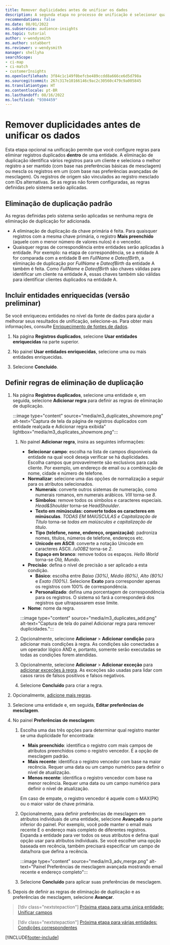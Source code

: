 ```yaml
---
title: Remover duplicidades antes de unificar os dados
description: A segunda etapa no processo de unificação é selecionar qual registro manter quando duplicidades forem encontradas.
recommendations: false
ms.date: 08/01/2022
ms.subservice: audience-insights
ms.topic: tutorial
author: v-wendysmith
ms.author: sstabbert
ms.reviewer: v-wendysmith
manager: shellyha
searchScope:
- ci-map
- ci-match
- customerInsights
ms.openlocfilehash: 3f84c1c149f0befcbe489ccdd8a666ce6d5d798a
ms.sourcegitcommit: 267c317e10166146c9ac2c30560c479c9a005845
ms.translationtype: HT
ms.contentlocale: pt-BR
ms.lasthandoff: 08/16/2022
ms.locfileid: "9304459"
---
```

# <a name="remove-duplicates-before-unifying-data"></a>Remover duplicidades antes de unificar os dados

Esta etapa opcional na unificação permite que você configure regras para eliminar registros duplicados **dentro** de uma entidade. A eliminação de duplicação identifica vários registros para um cliente e seleciona o melhor registro a ser mantido (com base nas preferências básicas de mesclagem) ou mescla os registros em um (com base nas preferências avançadas de mesclagem). Os registros de origem são vinculados ao registro mesclado com IDs alternativas. Se as regras não forem configuradas, as regras definidas pelo sistema serão aplicadas.

## <a name="default-deduplication"></a>Eliminação de duplicação padrão

As regras definidas pelo sistema serão aplicadas se nenhuma regra de eliminação de duplicação for adicionada.

- A eliminação de duplicação da chave primária é feita.
  Para quaisquer registros com a mesma chave primária, o registro **Mais preenchido** (aquele com o menor número de valores nulos) é o vencedor.
- Quaisquer regras de correspondência entre entidades serão aplicadas à entidade.
  Por exemplo: na etapa de correspondência, se a entidade A for comparada com a entidade B em *FullName* e *DateofBirth*, a eliminação de duplicação por *FullName* e *DateofBirth* da entidade A também é feita. Como *FullName* e *DateofBirth* são chaves válidas para identificar um cliente na entidade A, essas chaves também são válidas para identificar clientes duplicados na entidade A.

## <a name="include-enriched-entities-preview"></a>Incluir entidades enriquecidas (versão preliminar)

Se você enriqueceu entidades no nível da fonte de dados para ajudar a melhorar seus resultados de unificação, selecione-as. Para obter mais informações, consulte [Enriquecimento de fontes de dados](data-sources-enrichment.md).

1. Na página **Registros duplicados**, selecione **Usar entidades enriquecidas** na parte superior.

1. No painel **Usar entidades enriquecidas**, selecione uma ou mais entidades enriquecidas.

1. Selecione **Concluído**.

## <a name="define-deduplication-rules"></a>Definir regras de eliminação de duplicação

1. Na página **Registros duplicados**, selecione uma entidade e, em seguida, selecione **Adicionar regra** para definir as regras de eliminação de duplicação.

   :::image type="content" source="media/m3_duplicates_showmore.png" alt-text="Captura de tela da página de registros duplicados com entidade realçada e Adicionar regra exibida"  lightbox="media/m3_duplicates_showmore.png":::

   1. No painel **Adicionar regra**, insira as seguintes informações:
      - **Selecionar campo**: escolha na lista de campos disponíveis da entidade na qual você deseja verificar se há duplicidades. Escolha campos que provavelmente são exclusivos para cada cliente. Por exemplo, um endereço de email ou a combinação de nome, cidade e número de telefone.
      - **Normalizar**: selecione uma das opções de normalização a seguir para os atributos selecionados.
        - **Numerais**: converte outros sistemas de numeração, como numerais romanos, em numerais arábicos. *VIII* torna-se *8*.
        - **Símbolos**: remove todos os símbolos e caracteres especiais. *Head&Shoulder* torna-se *HeadShoulder*.
        - **Texto em minúsculas: converte todos os caracteres em minúsculas**. *TODAS EM MAIÚSCULAS e Capitalização de Título* torna-se *todas em maiúsculas e capitalização de título*.
        - **Tipo (telefone, nome, endereço, organização)**: padroniza nomes, títulos, números de telefone, endereços etc.
        - **Unicode em ASCII**: converte a notação Unicode em caracteres ASCII. */u00B2* torna-se *2*.
        - **Espaço em branco**: remove todos os espaços. *Hello   World* torna-se *Olá, Mundo*.
      - **Precisão**: defina o nível de precisão a ser aplicado a esta condição.
        - **Básico**: escolha entre *Baixo (30%)*, *Médio (60%)*, *Alto (80%)* e *Exato (100%)*. Selecione **Exato** para corresponder apenas os registros com 100% de correspondência.
        - **Personalizado**: defina uma porcentagem de correspondência para os registros. O sistema só fará a corresponderá dos registros que ultrapassarem esse limite.
      - **Nome**: nome da regra.

      :::image type="content" source="media/m3_duplicates_add.png" alt-text="Captura de tela do painel Adicionar regra para remover duplicidades.":::

   1. Opcionalmente, selecione **Adicionar** > **Adicionar condição** para adicionar mais condições à regra. As condições são conectadas a um operador lógico AND e, portanto, somente serão executadas se todas as condições forem atendidas.

   1. Opcionalmente, selecione **Adicionar** > **Adicionar exceção** para [adicionar exceções à regra](match-entities.md#add-exceptions-to-a-rule). As exceções são usadas para lidar com casos raros de falsos positivos e falsos negativos.

   1. Selecione **Concluído** para criar a regra.

1. Opcionalmente, [adicione mais regras](#define-deduplication-rules).

1. Selecione uma entidade e, em seguida, **Editar preferências de mesclagem**.

1. No painel **Preferências de mesclagem**:
   1. Escolha uma das três opções para determinar qual registro manter se uma duplicidade for encontrada:
      - **Mais preenchido**: identifica o registro com mais campos de atributos preenchidos como o registro vencedor. É a opção de mesclagem padrão.
      - **Mais recente**: identifica o registro vencedor com base na maior recência. Requer uma data ou um campo numérico para definir o nível de atualização.
      - **Menos recente**: identifica o registro vencedor com base na menor recência. Requer uma data ou um campo numérico para definir o nível de atualização.

      Em caso de empate, o registro vencedor é aquele com o MAX(PK) ou o maior valor de chave primária.

   1. Opcionalmente, para definir preferências de mesclagem em atributos individuais de uma entidade, selecione **Avançado** na parte inferior do painel. Por exemplo, você pode manter o email mais recente E o endereço mais completo de diferentes registros. Expanda a entidade para ver todos os seus atributos e defina qual opção usar para atributos individuais. Se você escolher uma opção baseada em recência, também precisará especificar um campo de data/hora que defina a recência.

      :::image type="content" source="media/m3_adv_merge.png" alt-text="Painel Preferências de mesclagem avançada mostrando email recente e endereço completo":::

   1. Selecione **Concluído** para aplicar suas preferências de mesclagem.

1. Depois de definir as regras de eliminação de duplicação e as preferências de mesclagem, selecione **Avançar**.
  
> [!div class="nextstepaction"]
> [Próxima etapa para uma única entidade: Unificar campos](merge-entities.md)

> [!div class="nextstepaction"]
> [Próxima etapa para várias entidades: Condições correspondentes](match-entities.md)

[!INCLUDE[footer-include](includes/footer-banner.md)]
